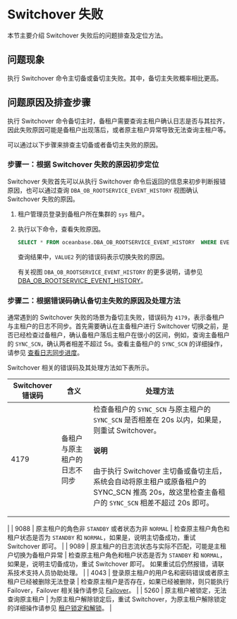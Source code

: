 # Switchover 失败

本节主要介绍 Switchover 失败后的问题排查及定位方法。

## 问题现象

执行 Switchover 命令主切备或备切主失败。其中，备切主失败概率相比更高。

## 问题原因及排查步骤

执行 Switchover 命令备切主时，备租户需要查询主租户确认日志是否与其拉齐，因此失败原因可能是备租户出现落后，或者原主租户异常导致无法查询主租户等。

可以通过以下步骤来排查主切备或者备切主失败的原因。

### 步骤一：根据 Switchover 失败的原因初步定位

Switchover 失败首先可以从执行 Switchover 命令后返回的信息来初步判断报错原因，也可以通过查询 `DBA_OB_ROOTSERVICE_EVENT_HISTORY` 视图确认 Switchover 失败的原因。

1. 租户管理员登录到备租户所在集群的 `sys` 租户。

2. 执行以下命令，查看失败原因。

   ```sql
   SELECT * FROM oceanbase.DBA_OB_ROOTSERVICE_EVENT_HISTORY  WHERE EVENT LIKE "%switchover to%" ORDER BY TIMESTAMP;
   ```

   查询结果中，`VALUE2` 列的错误码表示切换失败的原因。

   有关视图 `DBA_OB_ROOTSERVICE_EVENT_HISTORY` 的更多说明，请参见 [DBA_OB_ROOTSERVICE_EVENT_HISTORY](../../../700.reference/700.system-views/400.system-view-of-mysql-mode/200.dictionary-view-of-mysql-mode/4800.oceanbase-dba_ob_rootservice_event_history-of-mysql-mode.md)。

### 步骤二：根据错误码确认备切主失败的原因及处理方法

通常遇到的 Switchover 失败的场景为备切主失败，错误码为 `4179`，表示备租户与主租户的日志不同步。首先需要确认在主备租户进行 Switchover 切换之前，是否已经检查过备租户，确认备租户落后主租户在很小的区间，例如，查询主备租户的 `SYNC_SCN`，确认两者相差不超过 5s。查看主备租户的 `SYNC_SCN` 的详细操作，请参见 [查看日志同步进度](../../400.high-availability/300.physical-standby-database-disaster-recovery/300.log-transport-service/400.view-the-log-synchronization-progress.md)。

Switchover 相关的错误码及其处理方法如下表所示。

| Switchover 错误码 | 含义                                                    | 处理方法                                                                                  |
|------------------|---------------------------------------------------------|-------------------------------------------------------------------------------------------|
| 4179              | 备租户与原主租户的日志不同步                              | 检查备租户的 `SYNC_SCN` 与原主租户的 `SYNC_SCN` 是否相差在 20s 以内，如果是，则重试 Switchover。<main id="notice" type='explain'><h4>说明</h4><p>由于执行 Switchover 主切备或备切主后，系统会自动将原主租户或原备租户的 </code>SYNC_SCN</code> 推高 20s，故这里检查主备租户的 <code>SYNC_SCN</code> 相差不超过 20s 即可。</p></main>
 |
| 9088              | 原主租户的角色非 `STANDBY` 或者状态为非 `NORMAL`          | 检查原主租户角色和租户状态是否为 `STANDBY` 和 `NORMAL`，如果是，说明主切备成功，重试 Switchover 即可。               |
| 9089              | 原主租户的日志流状态与实际不匹配，可能是主租户切换为备租户异常     | 检查原主租户角色和租户状态是否为 `STANDBY` 和 `NORMAL`，如果是，说明主切备成功，重试 Switchover 即可。 如果重试后仍然报错，请联系技术支持人员协助处理。         |
| 4043              | 登录原主租户的用户名和密码错误或者原主租户已经被删除无法登录 | 检查原主租户是否存在，如果已经被删除，则只能执行 Failover，Failover 相关操作请参见 [Failover](../../400.high-availability/300.physical-standby-database-disaster-recovery/600.role-switch/300.perform-failover.md)。         |
| 5260              | 原主租户被锁定，无法查询原主租户                           | 为原主租户解除锁定后，重试 Switchover，为原主租户解除锁定的详细操作请参见 [租户锁定和解锁](../../200.tenant-management/600.common-tenant-operations/1100.tenant-locking-and-unlocking.md)。           |